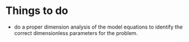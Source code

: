 # Things to do 

* do a proper dimension analysis of the model equations to identify the 
correct dimensionless parameters for the problem.

